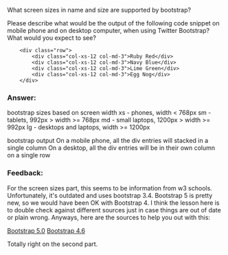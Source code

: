 What screen sizes in name and size are supported by bootstrap?

Please describe what would be the output of the following code snippet on mobile phone and on desktop computer, when using Twitter Bootstrap?  What would you expect to see?

```
    <div class="row">
        <div class="col-xs-12 col-md-3">Ruby Red</div>
        <div class="col-xs-12 col-md-3">Navy Blue</div>
        <div class="col-xs-12 col-md-3">Lime Green</div>
        <div class="col-xs-12 col-md-3">Egg Nog</div>
    </div>
```
### Answer:
bootstrap sizes based on screen width
xs - phones, width < 768px
sm - tablets, 992px > width >= 768px
md - small laptops, 1200px > width >= 992px
lg - desktops and laptops, width >= 1200px

bootstrap output
On a mobile phone, all the div entries will stacked in a single column
On a desktop, all the div entries will be in their own column on a single row

### Feedback:
For the screen sizes part, this seems to be information from w3 schools. Unfortunately, it's outdated and uses bootstrap 3.4. Bootstrap 5 is pretty new, so we would have been OK with Bootstrap 4. I think the lesson here is to double check against different sources just in case things are out of date or plain wrong. Anyways, here are the sources to help you out with this:

[Bootstrap 5.0](https://getbootstrap.com/docs/5.0/layout/breakpoints/)
[Bootstrap 4.6](https://getbootstrap.com/docs/4.6/layout/overview/)

Totally right on the second part.
